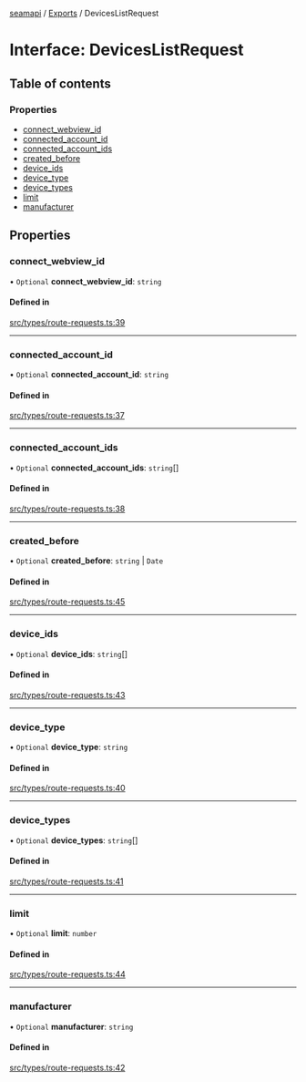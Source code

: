 [seamapi](../README.md) / [Exports](../modules.md) / DevicesListRequest

# Interface: DevicesListRequest

## Table of contents

### Properties

- [connect\_webview\_id](DevicesListRequest.md#connect_webview_id)
- [connected\_account\_id](DevicesListRequest.md#connected_account_id)
- [connected\_account\_ids](DevicesListRequest.md#connected_account_ids)
- [created\_before](DevicesListRequest.md#created_before)
- [device\_ids](DevicesListRequest.md#device_ids)
- [device\_type](DevicesListRequest.md#device_type)
- [device\_types](DevicesListRequest.md#device_types)
- [limit](DevicesListRequest.md#limit)
- [manufacturer](DevicesListRequest.md#manufacturer)

## Properties

### connect\_webview\_id

• `Optional` **connect\_webview\_id**: `string`

#### Defined in

[src/types/route-requests.ts:39](https://github.com/seamapi/javascript/blob/main/src/types/route-requests.ts#L39)

___

### connected\_account\_id

• `Optional` **connected\_account\_id**: `string`

#### Defined in

[src/types/route-requests.ts:37](https://github.com/seamapi/javascript/blob/main/src/types/route-requests.ts#L37)

___

### connected\_account\_ids

• `Optional` **connected\_account\_ids**: `string`[]

#### Defined in

[src/types/route-requests.ts:38](https://github.com/seamapi/javascript/blob/main/src/types/route-requests.ts#L38)

___

### created\_before

• `Optional` **created\_before**: `string` \| `Date`

#### Defined in

[src/types/route-requests.ts:45](https://github.com/seamapi/javascript/blob/main/src/types/route-requests.ts#L45)

___

### device\_ids

• `Optional` **device\_ids**: `string`[]

#### Defined in

[src/types/route-requests.ts:43](https://github.com/seamapi/javascript/blob/main/src/types/route-requests.ts#L43)

___

### device\_type

• `Optional` **device\_type**: `string`

#### Defined in

[src/types/route-requests.ts:40](https://github.com/seamapi/javascript/blob/main/src/types/route-requests.ts#L40)

___

### device\_types

• `Optional` **device\_types**: `string`[]

#### Defined in

[src/types/route-requests.ts:41](https://github.com/seamapi/javascript/blob/main/src/types/route-requests.ts#L41)

___

### limit

• `Optional` **limit**: `number`

#### Defined in

[src/types/route-requests.ts:44](https://github.com/seamapi/javascript/blob/main/src/types/route-requests.ts#L44)

___

### manufacturer

• `Optional` **manufacturer**: `string`

#### Defined in

[src/types/route-requests.ts:42](https://github.com/seamapi/javascript/blob/main/src/types/route-requests.ts#L42)
